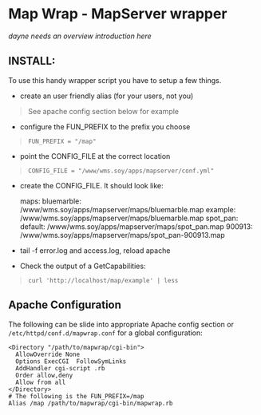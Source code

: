 Map Wrap - MapServer wrapper
============================

*dayne needs an overview introduction here*

INSTALL:
--------

To use this handy wrapper script you have to setup a few things.


* create an user friendly alias (for your users, not you)

 > See apache config section below for example

* configure the FUN_PREFIX to the prefix you choose

>  `FUN_PREFIX = "/map"`

* point the CONFIG_FILE at the correct location

>  `CONFIG_FILE = "/www/wms.soy/apps/mapserver/conf.yml"`

* create the CONFIG_FILE.  It should look like:

    maps:
      bluemarble: /www/wms.soy/apps/mapserver/maps/bluemarble.map
      example: /www/wms.soy/apps/mapserver/maps/bluemarble.map
      spot_pan: 
        default: /www/wms.soy/apps/mapserver/maps/spot_pan.map
        900913: /www/wms.soy/apps/mapserver/maps/spot_pan-900913.map

* tail -f error.log and access.log, reload apache

* Check the output of a GetCapabilities:

> `curl 'http://localhost/map/example' | less`


Apache Configuration
--------------------

The following can be slide into appropriate Apache config section or `/etc/httpd/conf.d/mapwrap.conf` for a global configuration:

    <Directory "/path/to/mapwrap/cgi-bin">
      AllowOverride None
      Options ExecCGI  FollowSymLinks
      AddHandler cgi-script .rb
      Order allow,deny
      Allow from all
    </Directory>
    # The following is the FUN_PREFIX=/map
    Alias /map /path/to/mapwrap/cgi-bin/mapwrap.rb
